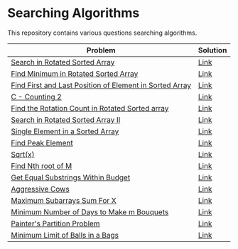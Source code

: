    <h1>Searching Algorithms</h1>
   <p>This repository contains various questions searching algorithms.</p>
    <table>
        <thead>
            <tr>
                <th>Problem</th>
                <th>Solution</th>
            </tr>
        </thead>
        <tbody>
            <tr>
                <td><a href="https://leetcode.com/problems/search-in-rotated-sorted-array/">Search in Rotated Sorted Array</a></td>
                <td><a href="https://github.com/sanjay-1458/Problem-Solving/blob/main/Searching/Searching%201/Search%20in%20Rotated%20Sorted%20Array.cpp">Link</a></td>
            </tr>
            <tr>
                <td><a href="https://leetcode.com/problems/find-minimum-in-rotated-sorted-array/">Find Minimum in Rotated Sorted Array</a></td>
                <td><a href="https://github.com/sanjay-1458/Problem-Solving/blob/main/Searching/Searching%201/Find%20Minimum%20in%20Rotated%20Sorted%20Array.cpp">Link</a></td>
            </tr>
            <tr>
                <td><a href="https://leetcode.com/problems/find-first-and-last-position-of-element-in-sorted-array/">Find First and Last Position of Element in Sorted Array</a></td>
                <td><a href="https://github.com/sanjay-1458/Problem-Solving/blob/main/Searching/Searching%201/Find%20First%20and%20Last%20Position%20of%20Element%20in%20Sorted%20Array.cpp">Link</a></td>
            </tr>
            <tr>
                <td><a href="https://atcoder.jp/contests/abc231/tasks/abc231_c">C - Counting 2</a></td>
                <td><a href="https://github.com/sanjay-1458/Problem-Solving/blob/main/Searching/Searching%201/C%20-%20Counting%202.cpp">Link</a></td>
            </tr>
            <tr>
                <td><a href="https://www.geeksforgeeks.org/find-rotation-count-rotated-sorted-array/">Find the Rotation Count in Rotated Sorted array</a></td>
                <td><a href="https://github.com/sanjay-1458/Problem-Solving/blob/main/Searching/Searching%201/Find%20the%20Rotation%20Count%20in%20Rotated%20Sorted%20array.cpp">Link</a></td>
            </tr>
            <tr>
                <td><a href="https://leetcode.com/problems/search-in-rotated-sorted-array-ii/">Search in Rotated Sorted Array II</a></td>
                <td><a href="https://github.com/sanjay-1458/Problem-Solving/blob/main/Searching/Searching%201/Search%20in%20Rotated%20Sorted%20Array%20II.cpp">Link</a> </td>
            </tr>
           <tr>
              <td><a href="https://leetcode.com/problems/single-element-in-a-sorted-array/description/">Single Element in a Sorted Array</a></td>
              <td><a href="https://github.com/sanjay-1458/Problem-Solving/blob/main/Searching/Searching%202/Single%20Element%20in%20a%20Sorted%20Array.cpp">Link</a></td>
           </tr>
           <tr>
              <td><a href="https://leetcode.com/problems/find-peak-element/">Find Peak Element</a></td>
              <td><a href="https://github.com/sanjay-1458/Problem-Solving/blob/main/Searching/Searching%202/Find%20Peak%20Element.cpp">Link</a></td>
           </tr>
           <tr>
              <td><a href="https://leetcode.com/problems/sqrtx/">Sqrt(x)</a></td>
              <td><a href="https://github.com/sanjay-1458/Problem-Solving/blob/main/Searching/Searching%202/Sqrt(x).cpp">Link</a></td>
           </tr>
           <tr>
              <td><a href="https://www.geeksforgeeks.org/problems/find-nth-root-of-m5843/1">Find Nth root of M</a></td>
              <td><a href="https://github.com/sanjay-1458/Problem-Solving/blob/main/Searching/Searching%202/Find%20Nth%20root%20of%20M.cpp">Link</a></td>
           </tr>
           <tr>
              <td><a href="https://leetcode.com/problems/get-equal-substrings-within-budget/description/">Get Equal Substrings Within Budget</a></td>
              <td><a href="https://github.com/sanjay-1458/Problem-Solving/blob/main/Searching/Searching%202/Get%20Equal%20Substrings%20Within%20Budget.cpp">Link</a></td>
           </tr>
           <tr>
              <td><a href="https://www.geeksforgeeks.org/problems/aggressive-cows/1">Aggressive Cows</a></td>
              <td><a href="https://github.com/sanjay-1458/Problem-Solving/blob/main/Searching/Searching%202/Aggressive%20Cows.cpp">Link</a></td>
           </tr>
           <tr>
              <td><a href="https://github.com/sanjay-1458/Problem-Solving/blob/main/Searching/Searching%203/Maximum%20Subarrays%20Sum%20For%20X.md">Maximum Subarrays Sum For X</a></td>
              <td><a href="https://github.com/sanjay-1458/Problem-Solving/blob/main/Searching/Searching%203/Maximum%20Subarrays%20Sum%20For%20X.cpp">Link</a></td>
           </tr>
           <tr>
              <td><a href="https://leetcode.com/problems/minimum-number-of-days-to-make-m-bouquets/description/">Minimum Number of Days to Make m Bouquets</a></td>
              <td><a href="https://github.com/sanjay-1458/Problem-Solving/blob/main/Searching/Searching%203/Minimum%20Number%20of%20Days%20to%20Make%20m%20Bouquets.cpp">Link</a></td>
           </tr>
           <tr>
              <td><a href="https://www.codingninjas.com/studio/problems/painter-s-partition-problem_1089557">Painter's Partition Problem</a></td>
              <td><a href="https://github.com/sanjay-1458/Problem-Solving/blob/main/Searching/Searching%203/Painter's%20Partition%20Problem.cpp">Link</a></td>
           </tr>
           <tr>
              <td><a href="https://leetcode.com/problems/minimum-limit-of-balls-in-a-bag/description/">Minimum Limit of Balls in a Bags</a></td>
              <td><a href="https://github.com/sanjay-1458/Problem-Solving/blob/main/Searching/Searching%203/Minimum%20Limit%20of%20Balls%20in%20a%20Bag.cpp">Link</a></td>
           </tr>
        </tbody>
    </table>
